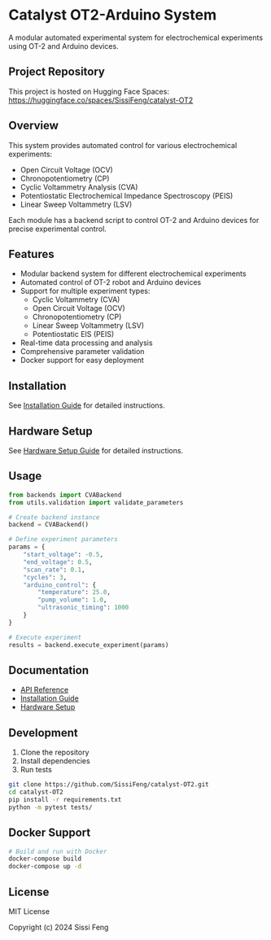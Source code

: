 # Catalyst OT2-Arduino System

A modular automated experimental system for electrochemical experiments using OT-2 and Arduino devices.

## Project Repository

This project is hosted on Hugging Face Spaces:
https://huggingface.co/spaces/SissiFeng/catalyst-OT2

## Overview

This system provides automated control for various electrochemical experiments:
- Open Circuit Voltage (OCV)
- Chronopotentiometry (CP) 
- Cyclic Voltammetry Analysis (CVA)
- Potentiostatic Electrochemical Impedance Spectroscopy (PEIS)
- Linear Sweep Voltammetry (LSV)

Each module has a backend script to control OT-2 and Arduino devices for precise experimental control.

## Features

- Modular backend system for different electrochemical experiments
- Automated control of OT-2 robot and Arduino devices
- Support for multiple experiment types:
  - Cyclic Voltammetry (CVA)
  - Open Circuit Voltage (OCV)
  - Chronopotentiometry (CP)
  - Linear Sweep Voltammetry (LSV)
  - Potentiostatic EIS (PEIS)
- Real-time data processing and analysis
- Comprehensive parameter validation
- Docker support for easy deployment

## Installation

See [Installation Guide](docs/installation.md) for detailed instructions.

## Hardware Setup

See [Hardware Setup Guide](docs/hardware_setup.md) for detailed instructions.

## Usage

```python
from backends import CVABackend
from utils.validation import validate_parameters

# Create backend instance
backend = CVABackend()

# Define experiment parameters
params = {
    "start_voltage": -0.5,
    "end_voltage": 0.5,
    "scan_rate": 0.1,
    "cycles": 3,
    "arduino_control": {
        "temperature": 25.0,
        "pump_volume": 1.0,
        "ultrasonic_timing": 1000
    }
}

# Execute experiment
results = backend.execute_experiment(params)
```

## Documentation

- [API Reference](docs/api_reference.md)
- [Installation Guide](docs/installation.md)
- [Hardware Setup](docs/hardware_setup.md)

## Development

1. Clone the repository
2. Install dependencies
3. Run tests

```bash
git clone https://github.com/SissiFeng/catalyst-OT2.git
cd catalyst-OT2
pip install -r requirements.txt
python -m pytest tests/
```

## Docker Support

```bash
# Build and run with Docker
docker-compose build
docker-compose up -d
```

## License

MIT License

Copyright (c) 2024 Sissi Feng
